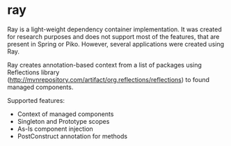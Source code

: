 # ray
Ray is a light-weight dependency container implementation. It was created for research purposes 
and does not support most of the features, that are present in Spring or Piko. However, several applications were
created using Ray.

Ray creates annotation-based context from a list of packages using Reflections library 
(http://mvnrepository.com/artifact/org.reflections/reflections) to found managed components.

Supported features:
- Context of managed components
- Singleton and Prototype scopes
- As-Is component injection
- PostConstruct annotation for methods
